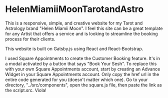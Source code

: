 # HelenMiamiiMoonTarotandAstro

This is a responsive, simple, and creative website for my Tarot and Astrology brand "Helen Miamii Moon". I feel this site can be a great template for any Artist that offers a service and is looking to streamline the booking process for their clients.

This website is built on Gatsby.js using React and React-Bootstrap.

I used Square Appointments to create the Customer Booking feature. It's in a modal activated by a button that says "Book Your Sesh". To replace this with your own Square Appointments account, start by creating an Advance Widget in your Square Appointments account. Only copy the href url in the entire code generated for you (doesn't matter which one). Go to your directory, "../src/components", open the square.js file, then paste the link as the script.src. Viola!
